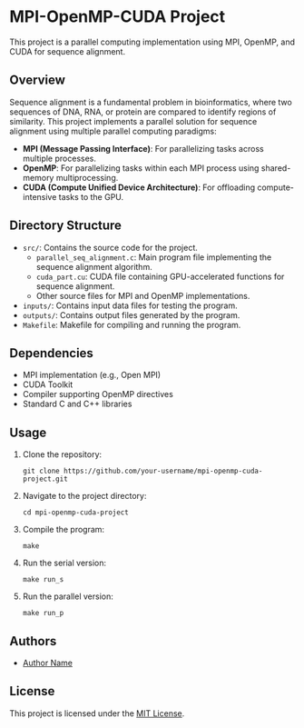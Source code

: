 <h1>MPI-OpenMP-CUDA Project</h1>

<p>This project is a parallel computing implementation using MPI, OpenMP, and CUDA for sequence alignment.</p>

<h2>Overview</h2>

<p>Sequence alignment is a fundamental problem in bioinformatics, where two sequences of DNA, RNA, or protein are compared to identify regions of similarity. This project implements a parallel solution for sequence alignment using multiple parallel computing paradigms:</p>

<ul>
  <li><strong>MPI (Message Passing Interface)</strong>: For parallelizing tasks across multiple processes.</li>
  <li><strong>OpenMP</strong>: For parallelizing tasks within each MPI process using shared-memory multiprocessing.</li>
  <li><strong>CUDA (Compute Unified Device Architecture)</strong>: For offloading compute-intensive tasks to the GPU.</li>
</ul>

<h2>Directory Structure</h2>

<ul>
  <li><code>src/</code>: Contains the source code for the project.
    <ul>
      <li><code>parallel_seq_alignment.c</code>: Main program file implementing the sequence alignment algorithm.</li>
      <li><code>cuda_part.cu</code>: CUDA file containing GPU-accelerated functions for sequence alignment.</li>
      <li>Other source files for MPI and OpenMP implementations.</li>
    </ul>
  </li>
  <li><code>inputs/</code>: Contains input data files for testing the program.</li>
  <li><code>outputs/</code>: Contains output files generated by the program.</li>
  <li><code>Makefile</code>: Makefile for compiling and running the program.</li>
</ul>

<h2>Dependencies</h2>

<ul>
  <li>MPI implementation (e.g., Open MPI)</li>
  <li>CUDA Toolkit</li>
  <li>Compiler supporting OpenMP directives</li>
  <li>Standard C and C++ libraries</li>
</ul>

<h2>Usage</h2>

<ol>
  <li>Clone the repository:</li>
  <pre><code>git clone https://github.com/your-username/mpi-openmp-cuda-project.git</code></pre>
  <li>Navigate to the project directory:</li>
  <pre><code>cd mpi-openmp-cuda-project</code></pre>
  <li>Compile the program:</li>
  <pre><code>make</code></pre>
  <li>Run the serial version:</li>
  <pre><code>make run_s</code></pre>
  <li>Run the parallel version:</li>
  <pre><code>make run_p</code></pre>
</ol>

<h2>Authors</h2>

<ul>
  <li><a href="https://github.com/author-name">Author Name</a></li>
</ul>

<h2>License</h2>

<p>This project is licensed under the <a href="LICENSE">MIT License</a>.</p>
